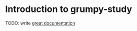 # Introduction to grumpy-study

TODO: write [great documentation](http://jacobian.org/writing/what-to-write/)
